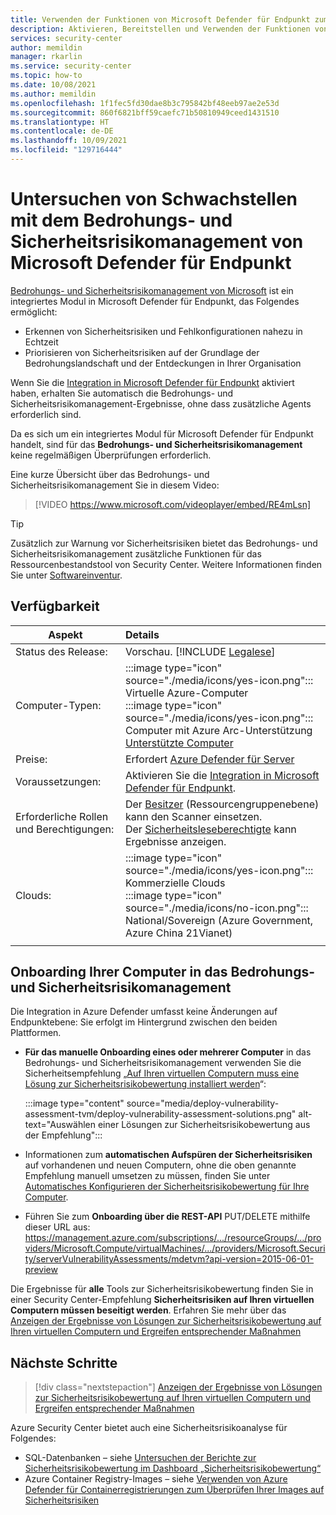 ```yaml
---
title: Verwenden der Funktionen von Microsoft Defender für Endpunkt zum Bedrohungs- und Sicherheitsrisikomanagement mit Azure Security Center
description: Aktivieren, Bereitstellen und Verwenden der Funktionen von Microsoft Defender für Endpunkt zum Bedrohungs- und Sicherheitsrisikomanagement mit Azure Security Center, um Schwachstellen auf Ihren Azure- und Hybridcomputern zu erkennen
services: security-center
author: memildin
manager: rkarlin
ms.service: security-center
ms.topic: how-to
ms.date: 10/08/2021
ms.author: memildin
ms.openlocfilehash: 1f1fec5fd30dae8b3c795842bf48eeb97ae2e53d
ms.sourcegitcommit: 860f6821bff59caefc71b50810949ceed1431510
ms.translationtype: HT
ms.contentlocale: de-DE
ms.lasthandoff: 10/09/2021
ms.locfileid: "129716444"
---
```

# <a name="investigate-weaknesses-with-microsoft-defender-for-endpoints-threat-and-vulnerability-management"></a>Untersuchen von Schwachstellen mit dem Bedrohungs- und Sicherheitsrisikomanagement von Microsoft Defender für Endpunkt 

[Bedrohungs- und Sicherheitsrisikomanagement von Microsoft](/microsoft-365/security/defender-endpoint/next-gen-threat-and-vuln-mgt) ist ein integriertes Modul in Microsoft Defender für Endpunkt, das Folgendes ermöglicht:

- Erkennen von Sicherheitsrisiken und Fehlkonfigurationen nahezu in Echtzeit
- Priorisieren von Sicherheitsrisiken auf der Grundlage der Bedrohungslandschaft und der Entdeckungen in Ihrer Organisation

Wenn Sie die [Integration in Microsoft Defender für Endpunkt](security-center-wdatp.md) aktiviert haben, erhalten Sie automatisch die Bedrohungs- und Sicherheitsrisikomanagement-Ergebnisse, ohne dass zusätzliche Agents erforderlich sind.

Da es sich um ein integriertes Modul für Microsoft Defender für Endpunkt handelt, sind für das **Bedrohungs- und Sicherheitsrisikomanagement** keine regelmäßigen Überprüfungen erforderlich.

Eine kurze Übersicht über das Bedrohungs- und Sicherheitsrisikomanagement Sie in diesem Video:

> [!VIDEO https://www.microsoft.com/videoplayer/embed/RE4mLsn]

> [!TIP]
> Zusätzlich zur Warnung vor Sicherheitsrisiken bietet das Bedrohungs- und Sicherheitsrisikomanagement zusätzliche Funktionen für das Ressourcenbestandstool von Security Center. Weitere Informationen finden Sie unter [Softwareinventur](asset-inventory.md#access-a-software-inventory).


## <a name="availability"></a>Verfügbarkeit
|Aspekt|Details|
|----|:----|
|Status des Release:|Vorschau. [!INCLUDE [Legalese](../../includes/security-center-preview-legal-text.md)]|
|Computer-Typen:|:::image type="icon" source="./media/icons/yes-icon.png"::: Virtuelle Azure-Computer<br>:::image type="icon" source="./media/icons/yes-icon.png"::: Computer mit Azure Arc-Unterstützung <br> [Unterstützte Computer](/microsoft-365/security/defender-endpoint/tvm-supported-os)|
|Preise:|Erfordert [Azure Defender für Server](defender-for-servers-introduction.md)|
|Voraussetzungen:|Aktivieren Sie die [Integration in Microsoft Defender für Endpunkt](security-center-wdatp.md).|
|Erforderliche Rollen und Berechtigungen:|Der [Besitzer](../role-based-access-control/built-in-roles.md#owner) (Ressourcengruppenebene) kann den Scanner einsetzen.<br>Der [Sicherheitsleseberechtigte](../role-based-access-control/built-in-roles.md#security-reader) kann Ergebnisse anzeigen.|
|Clouds:|:::image type="icon" source="./media/icons/yes-icon.png"::: Kommerzielle Clouds<br>:::image type="icon" source="./media/icons/no-icon.png"::: National/Sovereign (Azure Government, Azure China 21Vianet)|
|||


## <a name="onboarding-your-machines-to-threat-and-vulnerability-management"></a>Onboarding Ihrer Computer in das Bedrohungs- und Sicherheitsrisikomanagement

Die Integration in Azure Defender umfasst keine Änderungen auf Endpunktebene: Sie erfolgt im Hintergrund zwischen den beiden Plattformen. 

- **Für das manuelle Onboarding eines oder mehrerer Computer** in das Bedrohungs- und Sicherheitsrisikomanagement verwenden Sie die Sicherheitsempfehlung „[Auf Ihren virtuellen Computern muss eine Lösung zur Sicherheitsrisikobewertung installiert werden](https://portal.azure.com/#blade/Microsoft_Azure_Security/RecommendationsBlade/assessmentKey/ffff0522-1e88-47fc-8382-2a80ba848f5d)“:

    :::image type="content" source="media/deploy-vulnerability-assessment-tvm/deploy-vulnerability-assessment-solutions.png" alt-text="Auswählen einer Lösungen zur Sicherheitsrisikobewertung aus der Empfehlung":::

- Informationen zum **automatischen Aufspüren der Sicherheitsrisiken** auf vorhandenen und neuen Computern, ohne die oben genannte Empfehlung manuell umsetzen zu müssen, finden Sie unter [Automatisches Konfigurieren der Sicherheitsrisikobewertung für Ihre Computer](auto-deploy-vulnerability-assessment.md).

- Führen Sie zum **Onboarding über die REST-API** PUT/DELETE mithilfe dieser URL aus: https://management.azure.com/subscriptions/.../resourceGroups/.../providers/Microsoft.Compute/virtualMachines/.../providers/Microsoft.Security/serverVulnerabilityAssessments/mdetvm?api-version=2015-06-01-preview


Die Ergebnisse für **alle** Tools zur Sicherheitsrisikobewertung finden Sie in einer Security Center-Empfehlung **Sicherheitsrisiken auf Ihren virtuellen Computern müssen beseitigt werden**. Erfahren Sie mehr über das [Anzeigen der Ergebnisse von Lösungen zur Sicherheitsrisikobewertung auf Ihren virtuellen Computern und Ergreifen entsprechender Maßnahmen](remediate-vulnerability-findings-vm.md)


## <a name="next-steps"></a>Nächste Schritte
> [!div class="nextstepaction"]
> [Anzeigen der Ergebnisse von Lösungen zur Sicherheitsrisikobewertung auf Ihren virtuellen Computern und Ergreifen entsprechender Maßnahmen](remediate-vulnerability-findings-vm.md)

Azure Security Center bietet auch eine Sicherheitsrisikoanalyse für Folgendes:

- SQL-Datenbanken – siehe [Untersuchen der Berichte zur Sicherheitsrisikobewertung im Dashboard „Sicherheitsrisikobewertung“](defender-for-sql-on-machines-vulnerability-assessment.md#explore-vulnerability-assessment-reports)
- Azure Container Registry-Images – siehe [Verwenden von Azure Defender für Containerregistrierungen zum Überprüfen Ihrer Images auf Sicherheitsrisiken](defender-for-container-registries-usage.md)